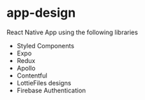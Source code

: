 # app-design

React Native App using the following libraries

- Styled Components
- Expo
- Redux
- Apollo
- Contentful
- LottieFiles designs
- Firebase Authentication